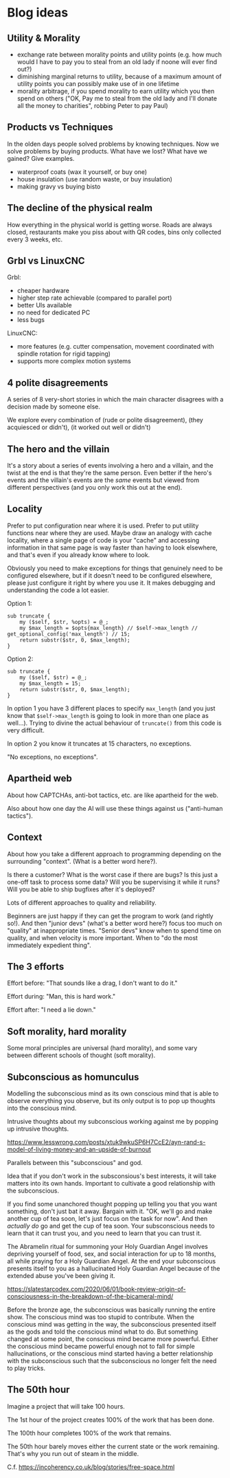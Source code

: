 # Blog ideas

## Utility & Morality

* exchange rate between morality points and utility points (e.g. how much would I have to pay you to steal from an old lady if noone will ever find out?)
* diminishing marginal returns to utility, because of a maximum amount of utility points you can possibly make use of in one lifetime
* morality arbitrage, if you spend morality to earn utility which you then spend on others ("OK, Pay me to steal from the old lady and I'll donate all the money to charities", robbing Peter to pay Paul)

## Products vs Techniques

In the olden days people solved problems by knowing techniques. Now we solve problems by buying products.
What have we lost? What have we gained? Give examples.

* waterproof coats (wax it yourself, or buy one)
* house insulation (use random waste, or buy insulation)
* making gravy vs buying bisto

## The decline of the physical realm

How everything in the physical world is getting worse. Roads are always closed, restaurants make you piss
about with QR codes, bins only collected every 3 weeks, etc.

## Grbl vs LinuxCNC

Grbl:

* cheaper hardware
* higher step rate achievable (compared to parallel port)
* better UIs available
* no need for dedicated PC
* less bugs

LinuxCNC:

* more features (e.g. cutter compensation, movement coordinated with spindle rotation for rigid tapping)
* supports more complex motion systems

## 4 polite disagreements

A series of 8 very-short stories in which the main character disagrees with a decision made by someone else.

We explore every combination of (rude or polite disagreement), (they acquiesced or didn't), (it worked out well or didn't)

## The hero and the villain

It's a story about a series of events involving a hero and a villain, and the twist at the end is that they're the same
person. Even better if the hero's events and the villain's events are the *same* events but viewed from different perspectives
(and you only work this out at the end).

## Locality

Prefer to put configuration near where it is used. Prefer to put utility functions near where they are used. Maybe draw
an analogy with cache locality, where a single page of code is your "cache" and accessing information in that same page
is way faster than having to look elsewhere, and that's even if you already know where to look.

Obviously you need to make exceptions for things that genuinely need to be configured elsewhere, but if it doesn't need
to be configured elsewhere, please just configure it right by where you use it. It makes debugging and understanding
the code a lot easier.

Option 1:

    sub truncate {
        my ($self, $str, %opts) = @_;
        my $max_length = $opts{max_length} // $self->max_length // get_optional_config('max_length') // 15;
        return substr($str, 0, $max_length);
    }

Option 2:

    sub truncate {
        my ($self, $str) = @_;
        my $max_length = 15;
        return substr($str, 0, $max_length);
    }

In option 1 you have 3 different places to specify `max_length` (and you just know that `$self->max_length` is going to look
in more than one place as well...). Trying to divine the actual behaviour of `truncate()` from this code is very difficult.

In option 2 you know it truncates at 15 characters, no exceptions.

"No exceptions, no exceptions".

## Apartheid web

About how CAPTCHAs, anti-bot tactics, etc. are like apartheid for the web.

Also about how one day the AI will use these things against us ("anti-human tactics").

## Context

About how you take a different approach to programming depending on the surrounding "context". (What is a better word here?).

Is there a customer? What is the worst case if there are bugs? Is this just a one-off task to process some data? Will you be supervising it while it runs? Will you be able to ship bugfixes after it's deployed?

Lots of different approaches to quality and reliability.

Beginners are just happy if they can get the program to work (and rightly so!). And then "junior devs" (what's a better word here?) focus too much on "quality" at inappropriate times. "Senior devs" know when to spend time on quality, and when velocity is more important. When to "do the most immediately expedient thing".

## The 3 efforts

Effort before: "That sounds like a drag, I don't want to do it."

Effort during: "Man, this is hard work."

Effort after: "I need a lie down."

## Soft morality, hard morality

Some moral principles are universal (hard morality), and some
vary between different schools of thought (soft morality).

## Subconscious as homunculus

Modelling the subconscious mind as its own conscious mind that is able to observe
everything you observe, but its only output is to pop up thoughts into the conscious mind.

Intrusive thoughts about my subconscious working against me by popping up intrusive thoughts.

https://www.lesswrong.com/posts/xtuk9wkuSP6H7CcE2/ayn-rand-s-model-of-living-money-and-an-upside-of-burnout

Parallels between this "subconscious" and god.

Idea that if you don't work in the subsconsious's best interests, it will take matters into
its own hands. Important to cultivate a good relationship with the subconscious.

If you find some unanchored thought popping up telling you that you want something,
don't just bat it away. Bargain with it. "OK, we'll go and make another cup of tea soon,
let's just focus on the task for now". And then *actually do* go and get the cup of tea soon.
Your subsconscious needs to learn that it can trust you, and you need to learn that you can
trust it.

The Abramelin ritual for summoning your Holy Guardian Angel involves depriving yourself
of food, sex, and social interaction for up to 18 months, all while praying for a Holy
Guardian Angel. At the end your subconscious presents itself to you as
a hallucinated Holy Guardian Angel because of the extended abuse you've been giving it.

https://slatestarcodex.com/2020/06/01/book-review-origin-of-consciousness-in-the-breakdown-of-the-bicameral-mind/

Before the bronze age, the subconscious was basically running the entire show. The conscious
mind was too stupid to contribute. When the conscious mind was getting in the way, the
subconscious presented itself as the gods and told the conscious mind what to do.
But something changed at some point, the conscious mind became more powerful. Either the
conscious mind became powerful enough not to fall for simple hallucinations, or the
conscious mind started having a better relationship with the subconscious such that the
subconscious no longer felt the need to play tricks.

## The 50th hour

Imagine a project that will take 100 hours.

The 1st hour of the project creates 100% of the work that has been done.

The 100th hour completes 100% of the work that remains.

The 50th hour barely moves either the current state or the work remaining. That's why
you run out of steam in the middle.

C.f. https://incoherency.co.uk/blog/stories/free-space.html
